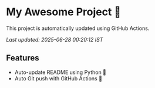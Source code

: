 # My Awesome Project 🚀

This project is automatically updated using GitHub Actions.

_Last updated: 2025-06-28 00:20:12 IST_

## Features
- Auto-update README using Python 🐍
- Auto Git push with GitHub Actions 🤖
